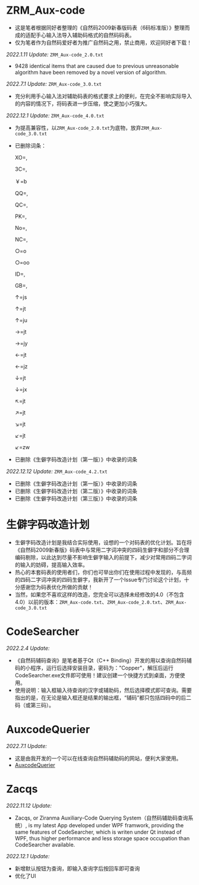 # ZRM_Aux-code
- 这是笔者根据同好者整理的《自然码2009新春版码表（6码标准版）》整理而成的适配手心输入法导入辅助码格式的自然码码表。
- 仅为笔者作为自然码爱好者为推广自然码之用，禁止商用，欢迎同好者下载！

*2022.1.11 Update:* `ZRM_Aux-code_2.0.txt`

- 9428 identical items that are caused due to previous unreasonable algorithm have been removed by a novel version of algorithm.

*2022.7.1 Update:* `ZRM_Aux-code_3.0.txt`

- 充分利用手心输入法对辅助码表的格式要求上的便利，在完全不影响实际导入的内容的情况下，将码表进一步压缩，使之更加小巧强大。

*2022.12.1 Update:* `ZRM_Aux-code_4.0.txt`

- 为提高兼容性，以`ZRM_Aux-code_2.0.txt`为底物，放弃`ZRM_Aux-code_3.0.txt`

- 已删除词条：

  XO=,

  3C=,

  ￥=b

  QQ=,

  QC=,

  PK=,

  No=,

  NC=,

  ○=o

  ○=oo

  ID=,

  GB=,

  ↑=js

  ↑=jt

  ↑=ju

  →=jt

  →=jy

  ←=jt

  ←=jz

  ↓=jt

  ↓=jx

  ↖=jt

  ↗=jt

  ↘=jt

  ↙=jt

  ↙=zw

- 已删除《生僻字码改造计划（第一版）》中收录的词条

*2022.12.12 Update:* `ZRM_Aux-code_4.2.txt`

- 已删除《生僻字码改造计划（第一版）》中收录的词条
- 已删除《生僻字码改造计划（第二版）》中收录的词条
- 已删除《生僻字码改造计划（第三版）》中收录的词条

# 生僻字码改造计划

- 生僻字码改造计划是我结合实际使用，设想的一个对码表的优化计划。旨在将《自然码2009新春版》码表中与常用二字词冲突的四码生僻字和部分不合理编码剔除，以此达到尽量不影响生僻字输入的前提下，减少对常用四码二字词的输入的妨碍，提高输入效率。
- 热心的本套码表的使用者们，你们也可举出你们在使用过程中发现的，与高频的四码二字词冲突的四码生僻字，我新开了一个Issue专门讨论这个计划，十分感谢您为码表优化所做的贡献！
- 当然，如果您不喜欢这样的改造，您完全可以选择未经修改的4.0（不包含4.0）以前的版本：`ZRM_Aux-code.txt`、`ZRM_Aux-code_2.0.txt`、`ZRM_Aux-code_3.0.txt`

# CodeSearcher
*2022.2.4 Update:*
- 《自然码辅码查询》是笔者基于Qt（C++ Binding）开发的用以查询自然码辅码的小程序，运行后选择安装目录，密码为："Copper"，解压后运行CodeSearcher.exe文件即可使用！建议创建一个快捷方式到桌面，方便使用。
- 使用说明：输入框输入待查询的汉字或辅助码，然后选择模式即可查询。需要指出的是，在无论是输入框还是结果的输出框，“辅码”都只包括四码中的后二码（或第三码）。

# AuxcodeQuerier
*2022.7.1 Update:*
- 这是由我开发的一个可以在线查询自然码辅助码的网站，便利大家使用。
- [AuxcodeQuerier](https://copperay.github.io/AuxcodeQuerier)

# Zacqs
*2022.11.12 Update:*
- Zacqs, or Ziranma Auxiliary-Code Querying System（自然码辅助码查询系统）, is my latest App developed under WPF framwork, providing the same features of CodeSearcher, which is writen under Qt instead of WPF, thus higher performance and less storage space occupation than CodeSearcher available. 

*2022.12.1 Update:*
- 新增默认按钮为查询，即输入查询字后按回车即可查询
- 优化了UI
